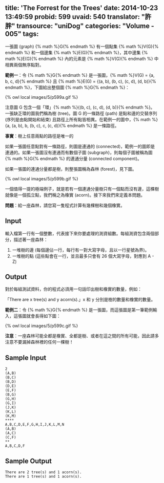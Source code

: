title: 'The Forrest for the Trees'
date: 2014-10-23 13:49:59
probid: 599
uvaid: 540
translator: "許胖"
transource: "uniDog"
categories: "Volume - 005"
tags:
---

一張圖 (graph) {% math %}G{% endmath %} 有一個點集 {% math %}V(G){% endmath %} 和一個邊集 {% math %}E(G){% endmath %}，其中邊集 {% math %}E(G){% endmath %} 內的元素是 {% math %}V(G){% endmath %} 中相異兩個無序點對。

**範例一**：令 {% math %}G{% endmath %} 是一張圖，{% math %}V(G) = \{a, b, c, d\}{% endmath %} 且 {% math %}E(G) = \{(a, b), (b, c), (c, d), (d, b)\}{% endmath %}，下圖給出整個圖 {% math %}G{% endmath %}：

{% owl local images/5/p599a.gif %}

注意圖 G 包含一個「環」{% math %}\{(b, c), (c, d), (d, b)\}{% endmath %}。一張缺乏環的圖我們稱為樹 (tree)。圖 G 的一條路徑 (path) 是點和邊的交替序列 (序列是由點開始和結束) 且路徑上所有點皆相異。在範例一的圖中，{% math %}\{a, (a, b), b, (b, c), c, (c, d)\}{% endmath %} 是一條路徑。

**事實**：樹上任意兩點的路徑是唯一的

如果一張圖任意點對有一條路徑，則圖是連通的 (connected)，範例一的圖即是連通的。如果一張圖沒有連通而有數個子圖 (subgraph)，則每個子圖被稱為圖 {% math %}G{% endmath %} 的連通分量 (connected component)。

如果一張圖的連通分量都是樹，則整張圖稱為森林 (forest)，見下圖。

{% owl local images/5/p599b.gif %}

一個值得一提的極端例子，就是若有一個連通分量樹只有一個點而沒有邊，這棵樹就像是一個孤立點，我們稱之為橡實 (acorn)。接下來我們來定義本問題。

**問題**：給一座森林，請您寫一隻程式計算有幾棵樹和幾個橡實。

<!-- more -->

## Input ##

輸入檔第一行有一個整數，代表接下來你要處理的測資組數。每組測資包含兩個部分，描述著一座森林：

1. 一堆樹的邊 (每個邊佔一行，每行有一對大寫字母，且以一行星號為界)。
2. 一堆樹的點 (這些點會在一行，並且最多只會有 26 個大寫字母，對應到 A - Z)

## Output ##

對於每組測試資料，你的程式必須用一句話印出樹和橡實的數量，例如：

「There are x tree(s) and y acorn(s).」x 和 y 分別是樹的數量和橡實的數量。

**範例二**：令 {% math %}G{% endmath %} 是一張圖，而這張圖是第一筆範例輸入，這張圖就會長得如下圖：

{% owl local images/5/p599c.gif %}

**注意**：一座森林可能全都是橡實、全都是樹、或者在這之間的所有可能，因此請多注意不要漏掉森林裡的任何一棵樹！

## Sample Input ##

	2
	(A,B)
	(B,C)
	(B,D)
	(D,E)
	(E,F)
	(B,G)
	(G,H)
	(G,I)
	(J,K)
	(K,L)
	(K,M)
	****
	A,B,C,D,E,F,G,H,I,J,K,L,M,N
	(A,B)
	(A,C)
	(C,F)
	**
	A,B,C,D,F

## Sample Output ##

	There are 2 tree(s) and 1 acorn(s).
	There are 1 tree(s) and 1 acorn(s).